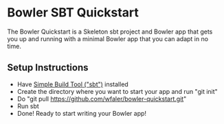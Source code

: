 # Bowler SBT Quickstart
The Bowler Quickstart is a Skeleton sbt project and Bowler app that gets you up and running with a minimal Bowler app that you can adapt in no time.

## Setup Instructions
* Have [Simple Build Tool ("sbt")](http://code.google.com/p/simple-build-tool/) installed
* Create the directory where you want to start your app and run "git init"
* Do  "git pull https://github.com/wfaler/bowler-quickstart.git"
* Run sbt
* Done! Ready to start writing your Bowler app!